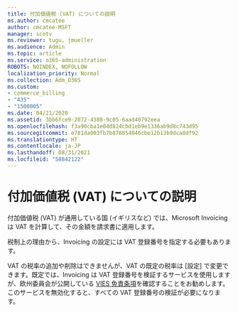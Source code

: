 ```yaml
---
title: 付加価値税 (VAT) についての説明
ms.author: cmcatee
author: cmcatee-MSFT
manager: scotv
ms.reviewer: tugu, jmueller
ms.audience: Admin
ms.topic: article
ms.service: o365-administration
ROBOTS: NOINDEX, NOFOLLOW
localization_priority: Normal
ms.collection: Adm_O365
ms.custom:
- commerce_billing
- "435"
- "1500005"
ms.date: 04/21/2020
ms.assetid: 3bb6fce9-2072-4380-9c05-6aad40792eea
ms.openlocfilehash: f3a90cba1e04d824cbd1eb9e1336ab9d8c743d95
ms.sourcegitcommit: e781da003fb7b878854846cbe12b13b9dca8df92
ms.translationtype: HT
ms.contentlocale: ja-JP
ms.lasthandoff: 08/31/2021
ms.locfileid: "58842122"
---
```

# <a name="help-understanding-value-added-tax-vat"></a>付加価値税 (VAT) についての説明

付加価値税 (VAT) が通用している国 (イギリスなど) では、Microsoft Invoicing は VAT を計算して、その金額を請求書に適用します。
  
税制上の理由から、Invoicing の設定には VAT 登録番号を指定する必要もあります。
  
VAT の税率の追加や削除はできませんが、VAT の既定の税率は [設定] で変更できます。既定では、Invoicing は VAT 登録番号を検証するサービスを使用しますが、欧州委員会が公開している [VIES 免責条項](https://go.microsoft.com/fwlink/?LinkID=841741)を確認することをお勧めします。このサービスを無効化すると、すべての VAT 登録番号の検証が必要になります。